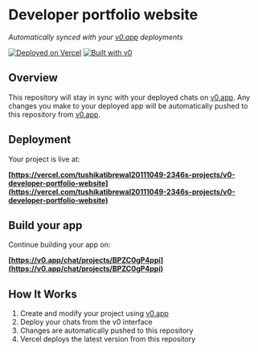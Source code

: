 # Developer portfolio website

*Automatically synced with your [v0.app](https://v0.app) deployments*

[![Deployed on Vercel](https://img.shields.io/badge/Deployed%20on-Vercel-black?style=for-the-badge&logo=vercel)](https://vercel.com/tushikatibrewal20111049-2346s-projects/v0-developer-portfolio-website)
[![Built with v0](https://img.shields.io/badge/Built%20with-v0.app-black?style=for-the-badge)](https://v0.app/chat/projects/BPZC0gP4ppi)

## Overview

This repository will stay in sync with your deployed chats on [v0.app](https://v0.app).
Any changes you make to your deployed app will be automatically pushed to this repository from [v0.app](https://v0.app).

## Deployment

Your project is live at:

**[https://vercel.com/tushikatibrewal20111049-2346s-projects/v0-developer-portfolio-website](https://vercel.com/tushikatibrewal20111049-2346s-projects/v0-developer-portfolio-website)**

## Build your app

Continue building your app on:

**[https://v0.app/chat/projects/BPZC0gP4ppi](https://v0.app/chat/projects/BPZC0gP4ppi)**

## How It Works

1. Create and modify your project using [v0.app](https://v0.app)
2. Deploy your chats from the v0 interface
3. Changes are automatically pushed to this repository
4. Vercel deploys the latest version from this repository
